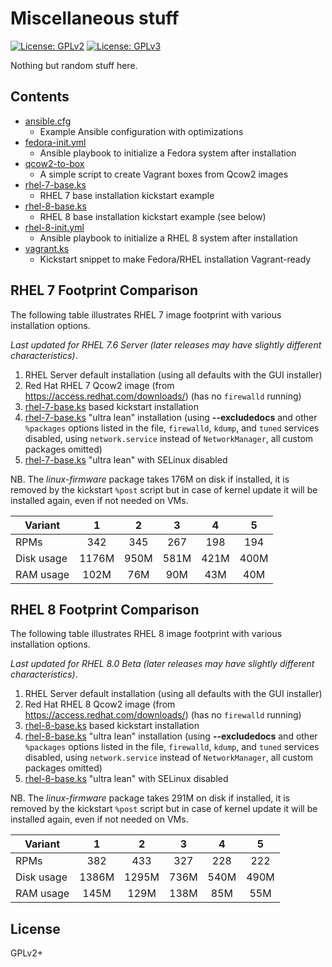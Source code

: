 # Miscellaneous stuff

[![License: GPLv2](https://img.shields.io/badge/license-GPLv2-brightgreen.svg)](https://www.gnu.org/licenses/old-licenses/gpl-2.0.en.html)
[![License: GPLv3](https://img.shields.io/badge/license-GPLv3-brightgreen.svg)](https://www.gnu.org/licenses/gpl-3.0)

Nothing but random stuff here.

## Contents

* [ansible.cfg](ansible.cfg)
  * Example Ansible configuration with optimizations
* [fedora-init.yml](fedora-init.yml)
  * Ansible playbook to initialize a Fedora system after installation
* [qcow2-to-box](qcow2-to-box)
  * A simple script to create Vagrant boxes from Qcow2 images
* [rhel-7-base.ks](rhel-7-base.ks)
  * RHEL 7 base installation kickstart example
* [rhel-8-base.ks](rhel-8-base.ks)
  * RHEL 8 base installation kickstart example (see below)
* [rhel-8-init.yml](rhel-8-init.yml)
  * Ansible playbook to initialize a RHEL 8 system after installation
* [vagrant.ks](vagrant.ks)
  * Kickstart snippet to make Fedora/RHEL installation Vagrant-ready

## RHEL 7 Footprint Comparison

The following table illustrates RHEL 7 image footprint with various
installation options.

_Last updated for RHEL 7.6 Server (later releases may have slightly
different characteristics)_.

1. RHEL Server default installation (using all defaults with the GUI
   installer)
2. Red Hat RHEL 7 Qcow2 image (from https://access.redhat.com/downloads/)
   (has no `firewalld` running)
3. [rhel-7-base.ks](rhel-7-base.ks) based kickstart installation
4. [rhel-7-base.ks](rhel-7-base.ks) "ultra lean" installation
   (using __--excludedocs__ and other `%packages` options listed in the
   file, `firewalld`, `kdump`, and `tuned` services disabled, using
   `network.service` instead of `NetworkManager`,
   all custom packages omitted)
5. [rhel-7-base.ks](rhel-7-base.ks) "ultra lean" with SELinux disabled

NB. The _linux-firmware_ package takes 176M on disk if installed, it
is removed by the kickstart `%post` script but in case of kernel update
it will be installed again, even if not needed on VMs.

| Variant    |    1   |    2   |    3   |    4   |    5   |
|------------|:------:|:------:|:------:|:------:|:------:|
| RPMs       |   342  |   345  |   267  |   198  |   194  |
| Disk usage | 1176M  |  950M  |  581M  |  421M  |  400M  |
| RAM usage  |  102M  |   76M  |   90M  |   43M  |   40M  |

## RHEL 8 Footprint Comparison

The following table illustrates RHEL 8 image footprint with various
installation options.

_Last updated for RHEL 8.0 Beta (later releases may have slightly
different characteristics)_.

1. RHEL Server default installation (using all defaults with the GUI
   installer)
2. Red Hat RHEL 8 Qcow2 image (from https://access.redhat.com/downloads/)
   (has no `firewalld` running)
3. [rhel-8-base.ks](rhel-8-base.ks) based kickstart installation
4. [rhel-8-base.ks](rhel-8-base.ks) "ultra lean" installation
   (using __--excludedocs__ and other `%packages` options listed in the
   file, `firewalld`, `kdump`, and `tuned` services disabled, using
   `network.service` instead of `NetworkManager`,
   all custom packages omitted)
5. [rhel-8-base.ks](rhel-8-base.ks) "ultra lean" with SELinux disabled

NB. The _linux-firmware_ package takes 291M on disk if installed, it
is removed by the kickstart `%post` script but in case of kernel update
it will be installed again, even if not needed on VMs.

| Variant    |    1   |    2   |    3   |    4   |    5   |
|------------|:------:|:------:|:------:|:------:|:------:|
| RPMs       |   382  |   433  |   327  |   228  |   222  |
| Disk usage | 1386M  | 1295M  |  736M  |  540M  |  490M  |
| RAM usage  |  145M  |  129M  |  138M  |   85M  |   55M  |

## License

GPLv2+
